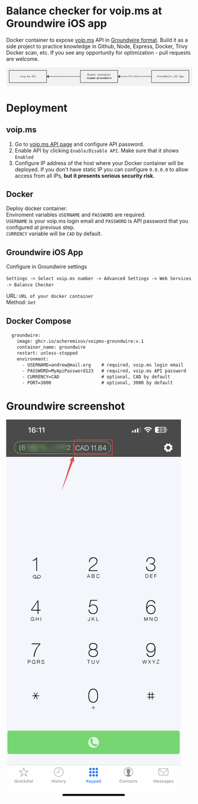 # Balance checker for voip.ms at Groundwire iOS app

Docker container to expose [voip.ms](voip.ms) API in [Groundwire format](https://doc.acrobits.net/api/client/balance_checker.html). Build it as a side project to practice knowledge in Github, Node, Express, Docker, Trivy Docker scan, etc. If you see any opportunity for optimization - pull requests are welcome.

![This is an image](/pictures/diagram.png)

# Deployment

## voip.ms

1. Go to [voip.ms API page](https://voip.ms/m/api.php) and configure API password.
2. Enable API by clicking `Enable/Disable API`. Make sure that it shows `Enabled`
3. Configure IP address of the host where your Docker container will be deployed. If you don't have static IP you can configure `0.0.0.0` to allow access from all IPs, **but it presents serious security risk**.

## Docker

Deploy docker container. <br>
Enviroment variables `USERNAME` and `PASSWORD` are required. <br>
`USERNAME` is your voip.ms login email and `PASSWORD` is API password that you configured at previous step. <br>
`CURRENCY` variable will be `CAD` by default.

## Groundwire iOS App

Configure in Groundwire settings

`Settings -> Select voip.ms number -> Advanced Settings -> Web Services -> Balance Checker`

URL: `URL of your docker container` <br>
Method: `Get`

## Docker Compose

```
  groundwire:
    image: ghcr.io/acheremisov/voipms-groundwire:v.1
    container_name: groundwire
    restart: unless-stopped
    environment:
      - USERNAME=andrew@mail.org    # required, voip.ms login email
      - PASSWORD=MyApiPassword123   # required, voip.ms API password
      - CURRENCY=CAD                # optional, CAD by default
      - PORT=3000                   # optional, 3000 by default

```

# Groundwire screenshot

![This is an image](/pictures/groundwire.PNG)
